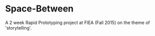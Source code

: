 # Space-Between
A 2 week Rapid Prototyping project at FIEA (Fall 2015) on the theme of 'storytelling'.
